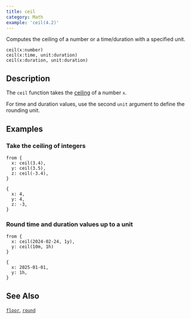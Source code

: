 ```yaml
---
title: ceil
category: Math
example: 'ceil(4.2)'
---
```

Computes the ceiling of a number or a time/duration with a specified unit.

```tql
ceil(x:number)
ceil(x:time, unit:duration)
ceil(x:duration, unit:duration)
```

## Description

The `ceil` function takes the
[ceiling](https://en.wikipedia.org/wiki/Floor_and_ceiling_functions) of a number
`x`.

For time and duration values, use the second `unit` argument to define the
rounding unit.

## Examples

### Take the ceiling of integers

```tql
from {
  x: ceil(3.4),
  y: ceil(3.5),
  z: ceil(-3.4),
}
```

```tql
{
  x: 4,
  y: 4,
  z: -3,
}
```

### Round time and duration values up to a unit

```tql
from {
  x: ceil(2024-02-24, 1y),
  y: ceil(10m, 1h)
}
```

```tql
{
  x: 2025-01-01,
  y: 1h,
}
```

## See Also

[`floor`](/reference/functions/floor),
[`round`](/reference/functions/round)
